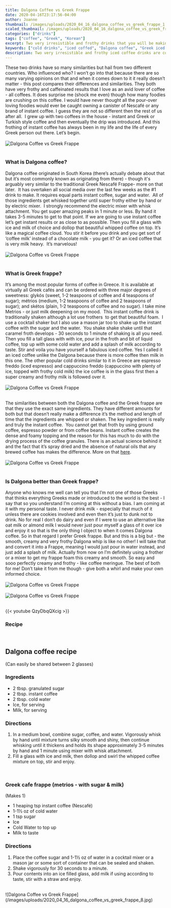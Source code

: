 ```yaml
---
title: Dalgona Coffee vs Greek Frappe
date: 2020-04-16T23:17:56-04:00
author: Joanne
thumbnail: /images/uploads/2020_04_16_dalgona_coffee_vs_greek_frappe_1.jpg
scaled_thumbnail: /images/uploads/2020_04_16_dalgona_coffee_vs_greek_frappe_0.jpg
categories: ["drinks"]
tags: ["coffee", "Greek", "Korean"]
excerpt: Two very irresistible and frothy drinks that you will be making on repeat
keywords: ["cold drinks", "iced coffed", "Dalgona coffee", "Greek iced coffee"]
description: Two very irresistible and frothy iced coffee drinks are compared. Learn how to make Dalgona coffee and Greek frappe, and learn the differences
---
```


These two drinks have so many similarities but hail from two different countries. Who influenced who? I won’t go into that because there are so many varying opinions on that and when it comes down to it it really doesn’t matter - this post compares their differences and similarities. They both have very frothy and caffeinated results that I love as an avid lover of coffee - all coffees. It does surprise me (shock me even) though how many foodies are crushing on this coffee. I would have never thought all the pour-over loving foodies would ever be caught owning a canister of Nescafé or any brand of instant coffee. I guess they are not so different then the rest of us after all.  I grew up with two coffees in the house - instant and Greek or Turkish style coffee and then eventually the drip was introduced. And this frothing of instant coffee has always been in my life and the life of every Greek person out there. Let’s begin.
</br>
</br>
![Dalgona Coffee vs Greek Frappe](/images/uploads/2020_04_16_dalgona_coffee_vs_greek_frappe_2.jpg)
</br>
</br>

### What is Dalgona coffee? 
Dalgona coffee originated in South Korea (there’s actually debate about that but it’s most commonly known as originating from there) - though it's arguably very similar to the traditional Greek Nescafé Frappe- more on that later.  It has overtaken all social media over the last few weeks as the #1 drink to make. It requires equal parts instant coffee, sugar and water.  All of those ingredients get whisked together until super frothy either by hand or by electric mixer.  I strongly recommend the electric mixer with whisk attachment. You get super amazing peaks in 1 minute or less. By hand it takes 3-5 minutes to get to that point. If we are going to use instant coffee let’s get instant results or as close to as possible. Then you fill a glass with ice and milk of choice and dollop that beautiful whipped coffee on top. It’s like a magical coffee cloud. You stir it before you drink and you get sort of ‘coffee milk’ instead of a chocolate milk - you get it? Or an iced coffee that is very milk heavy.  It’s marvelous! 
</br>
</br>
![Dalgona Coffee vs Greek Frappe](/images/uploads/2020_04_16_dalgona_coffee_vs_greek_frappe_3.jpg)
</br>
</br>

### What is Greek frappe? 
It’s among the most popular forms of coffee in Greece. It is available at virtually all Greek cafés and can be ordered with three major degrees of sweetness: glykós (sweet, 1-2 teaspoons of coffee and 4 teaspoons of sugar); métrios (medium, 1-2 teaspoons of coffee and 2 teaspoons of sugar); and skétos (plain, 1-2 teaspoons of coffee and no sugar). I take mine Metrios - or just milk deepening on my mood.  This instant coffee drink is traditionally shaken although a lot use frothers  to get that beautiful foam.  I use a cocktail shaker but I also use a mason jar too to shake up the instant coffee with the sugar and the water.  You shake shake shake until that caramel froth develops - 30 seconds to 1 minute of shaking is all you need. Then you fill a tall glass with with ice, pour in the froth and bit of liquid coffee, top up with some cold water and add a splash of milk according to taste. Stir and voila you have yourself a fabulous iced coffee. Yes I called it an iced coffee unlike the Dalgona because there is more coffee then milk in this one. The other popular cold drinks similar to it in Greece are espresso freddo (iced espresso) and cappuccino freddo (cappuccino with plenty of ice, topped with frothy cold milk) the ice coffee is in the glass first then a super creamy and frothy milk is followed over it.  
</br>
</br>
![Dalgona Coffee vs Greek Frappe](/images/uploads/2020_04_16_dalgona_coffee_vs_greek_frappe_4.jpg)
</br>
</br>

The similarities between both the Dalgona coffee and the Greek frappe are that they use the exact same ingredients. They have different amounts for both but that doesn’t really make a difference it’s the method and length of time that the ingredients are whipped or shaken. The key ingredient is really and truly the instant coffee.  You cannot get that froth by using ground coffee, espresso powder or from coffee beans. Instant coffee creates the dense and foamy topping and the reason for this has much to do with the drying process of the coffee granules. There is an actual science behind it and the fact that it’s spray dried and the absence of natural oils that any brewed coffee has makes the difference. More on that [here](https://coffee.fandom.com/wiki/Greek_frappé_coffee).
</br>
</br>
![Dalgona Coffee vs Greek Frappe](/images/uploads/2020_04_16_dalgona_coffee_vs_greek_frappe_5.jpg)
</br>
</br>

### Is Dalgona better than Greek frappe?
Anyone who knows me well can tell you that I’m not one of those Greeks that thinks everything Greeks made or introduced to the world is the best - I say that so you understand I’m coming at this without a bias. I am coming at it with my personal taste. I never drink milk - especially that much of it unless there are cookies involved and even then it’s just to dunk not to drink. No for real I don’t do dairy and even if I were to use an alternative like oat milk or almond milk I would never just pour myself a glass of it over ice and enjoy it so that is the only thing I object to when it comes Dalgona coffee. So in that regard I prefer Greek frappe. But and this is a big but - the smooth, creamy and very frothy Dalgona whip is like no other! I will take that and convert it into a Frappe, meaning I would just pour in water instead, and just add a splash of milk. Actually from now on I’m definitely using a frother or a mixer to get my frappe foam this creamy and smooth. So easy and sooo perfectly creamy and frothy - like coffee meringue. The best of both for me! Don’t take it from me though - give both a whirl and make your own informed choice. 
</br>
</br>
![Dalgona Coffee vs Greek Frappe](/images/uploads/2020_04_16_dalgona_coffee_vs_greek_frappe_6.jpg)
</br>
</br>
![Dalgona Coffee vs Greek Frappe](/images/uploads/2020_04_16_dalgona_coffee_vs_greek_frappe_7.jpg)
</br>
</br>

{{< youtube QzyDbqQXcig >}}
</br>

### Recipe
</br>

## Dalgona coffee recipe
(Can easily be shared between 2 glasses)

### Ingredients

* <span itemprop="ingredients">2 tbsp. granulated sugar</span>
* <span itemprop="ingredients">2 tbsp. instant coffee </span>
* <span itemprop="ingredients">2 tbsp. cold water</span>
* <span itemprop="ingredients">Ice, for serving</span>
* <span itemprop="ingredients">Milk, for serving</span>

### Directions

1. In a medium bowl, combine sugar, coffee, and water. Vigorously whisk by hand until mixture turns silky smooth and shiny, then continue whisking until it thickens and holds its shape approximately 3-5 minutes by hand and 1 minute using mixer with whisk attachment. 
1. Fill a glass with ice and milk, then dollop and swirl the whipped coffee mixture on top, stir and enjoy. 
</br>

### Greek cafe frappe (metrios - with sugar & milk) 
(Makes 1)

* <span itemprop="ingredients">1 heaping tsp instant coffee (Nescafé)</span>
* <span itemprop="ingredients">1-1&frac12; oz of cold water </span>
* <span itemprop="ingredients">1 tsp sugar </span>
* <span itemprop="ingredients">Ice </span>
* <span itemprop="ingredients">Cold Water to top up</span>
* <span itemprop="ingredients">Milk to taste </span>

### Directions

1. Place the coffee sugar and 1-1&frac12; oz of water in a cocktail mixer or a mason jar or some sort of container that can be sealed and shaken. 
2. Shake vigorously for 30 seconds to a minute. 
3. Pour contents into an ice filled glass, add milk if using according to taste, stir with a straw and enjoy.

</br>
![Dalgona Coffee vs Greek Frappe](/images/uploads/2020_04_16_dalgona_coffee_vs_greek_frappe_8.jpg)
